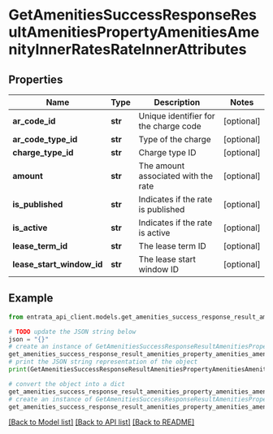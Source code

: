 # GetAmenitiesSuccessResponseResultAmenitiesPropertyAmenitiesAmenityInnerRatesRateInnerAttributes


## Properties

Name | Type | Description | Notes
------------ | ------------- | ------------- | -------------
**ar_code_id** | **str** | Unique identifier for the charge code | [optional] 
**ar_code_type_id** | **str** | Type of the charge | [optional] 
**charge_type_id** | **str** | Charge type ID | [optional] 
**amount** | **str** | The amount associated with the rate | [optional] 
**is_published** | **str** | Indicates if the rate is published | [optional] 
**is_active** | **str** | Indicates if the rate is active | [optional] 
**lease_term_id** | **str** | The lease term ID | [optional] 
**lease_start_window_id** | **str** | The lease start window ID | [optional] 

## Example

```python
from entrata_api_client.models.get_amenities_success_response_result_amenities_property_amenities_amenity_inner_rates_rate_inner_attributes import GetAmenitiesSuccessResponseResultAmenitiesPropertyAmenitiesAmenityInnerRatesRateInnerAttributes

# TODO update the JSON string below
json = "{}"
# create an instance of GetAmenitiesSuccessResponseResultAmenitiesPropertyAmenitiesAmenityInnerRatesRateInnerAttributes from a JSON string
get_amenities_success_response_result_amenities_property_amenities_amenity_inner_rates_rate_inner_attributes_instance = GetAmenitiesSuccessResponseResultAmenitiesPropertyAmenitiesAmenityInnerRatesRateInnerAttributes.from_json(json)
# print the JSON string representation of the object
print(GetAmenitiesSuccessResponseResultAmenitiesPropertyAmenitiesAmenityInnerRatesRateInnerAttributes.to_json())

# convert the object into a dict
get_amenities_success_response_result_amenities_property_amenities_amenity_inner_rates_rate_inner_attributes_dict = get_amenities_success_response_result_amenities_property_amenities_amenity_inner_rates_rate_inner_attributes_instance.to_dict()
# create an instance of GetAmenitiesSuccessResponseResultAmenitiesPropertyAmenitiesAmenityInnerRatesRateInnerAttributes from a dict
get_amenities_success_response_result_amenities_property_amenities_amenity_inner_rates_rate_inner_attributes_from_dict = GetAmenitiesSuccessResponseResultAmenitiesPropertyAmenitiesAmenityInnerRatesRateInnerAttributes.from_dict(get_amenities_success_response_result_amenities_property_amenities_amenity_inner_rates_rate_inner_attributes_dict)
```
[[Back to Model list]](../README.md#documentation-for-models) [[Back to API list]](../README.md#documentation-for-api-endpoints) [[Back to README]](../README.md)


